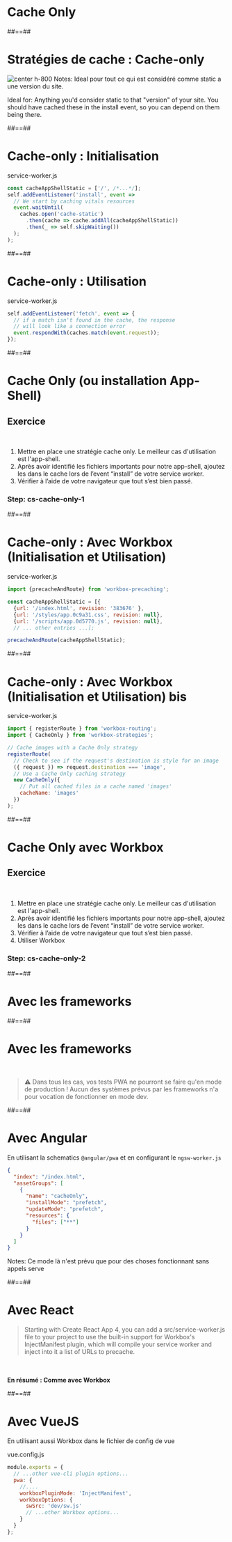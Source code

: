 <!-- .slide: class="transition bg-green" -->

# Cache Only

##==##

# Stratégies de cache : Cache-only

![center h-800](./assets/images/cache-strategy-cache-only.png)
Notes:
Ideal pour tout ce qui est considéré comme static a une version du site.

Ideal for: Anything you'd consider static to that "version" of your site.
You should have cached these in the install event, so you can depend on them being there.

##==##

<!-- .slide: class="with-code" -->

# Cache-only : Initialisation

service-worker.js

```javascript
const cacheAppShellStatic = ['/', /*...*/];
self.addEventListener('install', event =>
  // We start by caching vitals resources
  event.waitUntil(
    caches.open('cache-static')
      .then(cache => cache.addAll(cacheAppShellStatic))
      .then(_ => self.skipWaiting())
  );
);
```

<!-- .element: class="big-code" -->

##==##

<!-- .slide: class="with-code" -->

# Cache-only : Utilisation

service-worker.js

```javascript
self.addEventListener('fetch', event => {
  // if a match isn't found in the cache, the response
  // will look like a connection error
  event.respondWith(caches.match(event.request));
});
```

<!-- .element: class="big-code" -->

##==##

<!-- .slide: class="exercice" -->

# Cache Only (ou installation App-Shell)

## Exercice

<br>

1. Mettre en place une stratégie cache only. Le meilleur cas d'utilisation est l'app-shell.
1. Après avoir identifié les fichiers importants pour notre app-shell, ajoutez les dans le cache lors de l’event “install” de votre service worker.
1. Vérifier à l’aide de votre navigateur que tout s’est bien passé.

### Step: cs-cache-only-1

##==##

<!-- .slide: class="with-code" -->

# Cache-only : Avec Workbox (Initialisation et Utilisation)

service-worker.js

```javascript
import {precacheAndRoute} from 'workbox-precaching';

const cacheAppShellStatic = [{
  {url: '/index.html', revision: '383676' },
  {url: '/styles/app.0c9a31.css', revision: null},
  {url: '/scripts/app.0d5770.js', revision: null},
  // ... other entries ...];

precacheAndRoute(cacheAppShellStatic);
```

<!-- .element: class="big-code" -->

##==##

<!-- .slide: class="with-code" -->

# Cache-only : Avec Workbox (Initialisation et Utilisation) bis

service-worker.js

```javascript
import { registerRoute } from 'workbox-routing';
import { CacheOnly } from 'workbox-strategies';

// Cache images with a Cache Only strategy
registerRoute(
  // Check to see if the request's destination is style for an image
  ({ request }) => request.destination === 'image',
  // Use a Cache Only caching strategy
  new CacheOnly({
    // Put all cached files in a cache named 'images'
    cacheName: 'images'
  })
);
```

<!-- .element: class="big-code" -->

##==##

<!-- .slide: class="exercice" -->

# Cache Only avec Workbox

## Exercice

<br>

1. Mettre en place une stratégie cache only. Le meilleur cas d'utilisation est l'app-shell.
1. Après avoir identifié les fichiers importants pour notre app-shell, ajoutez les dans le cache lors de l’event “install” de votre service worker.
1. Vérifier à l’aide de votre navigateur que tout s’est bien passé.
1. Utiliser Workbox

### Step: cs-cache-only-2

##==##

<!-- .slide: class="transition bg-white" -->

# Avec les frameworks

##==##

# Avec les frameworks

<br>

> ⚠️ Dans tous les cas, vos tests PWA ne pourront se faire qu'en mode de production ! Aucun des systèmes prévus par les frameworks n'a pour vocation de fonctionner en mode dev.

##==##

<!-- .slide: class="with-code" -->

# Avec Angular

En utilisant la schematics `@angular/pwa` et en configurant le `ngsw-worker.js`

```json
{
  "index": "/index.html",
  "assetGroups": [
    {
      "name": "cacheOnly",
      "installMode": "prefetch",
      "updateMode": "prefetch",
      "resources": {
        "files": ["**"]
      }
    }
  ]
}
```

<!-- .element: class="big-code" -->

Notes:
Ce mode là n'est prévu que pour des choses fonctionnant sans appels serve

##==##

# Avec React

> Starting with Create React App 4, you can add a src/service-worker.js file to your project to use the built-in support for Workbox's InjectManifest plugin, which will compile your service worker and inject into it a list of URLs to precache.

<br><br>
**En résumé : Comme avec Workbox**

##==##

# Avec VueJS

<!-- .slide: class="with-code" -->

En utilisant aussi Workbox dans le fichier de config de vue

vue.config.js

```javascript
module.exports = {
  // ...other vue-cli plugin options...
  pwa: {
    //....
    workboxPluginMode: 'InjectManifest',
    workboxOptions: {
      swSrc: 'dev/sw.js'
      // ...other Workbox options...
    }
  }
};
```

<!-- .element: class="big-code" -->
